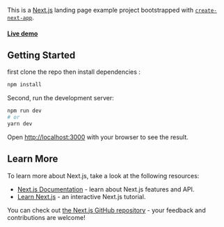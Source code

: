 This is a [Next.js](https://nextjs.org/) landing page example project bootstrapped with [`create-next-app`](https://github.com/vercel/next.js/tree/canary/packages/create-next-app).

#### [Live demo](https://nextjs-landing-page-five.vercel.app/)  

## Getting Started

first clone the repo then install dependencies :

```bash
npm install
```

Second, run the development server:

```bash
npm run dev
# or
yarn dev
```

Open [http://localhost:3000](http://localhost:3000) with your browser to see the result.

## Learn More

To learn more about Next.js, take a look at the following resources:

- [Next.js Documentation](https://nextjs.org/docs) - learn about Next.js features and API.
- [Learn Next.js](https://nextjs.org/learn) - an interactive Next.js tutorial.

You can check out [the Next.js GitHub repository](https://github.com/vercel/next.js/) - your feedback and contributions are welcome!
